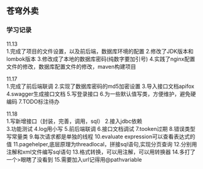 ## 苍穹外卖  

### 学习记录  

11.13  
1.完成了项目的文件设置，以及前后端，数据库环境的配置
2.修改了JDK版本和lombok版本
3.修改成了本地的数据库密码(纯数字要加引号)
4.实践了nginx配置文件的修改，数据库配置文件的修改，maven构建项目

11.17   
1.完成了前后端联调
2.实现了数据库密码的md5加密设置
3.导入接口文档apifox
4.swagger生成接口文档
5.写登录接口
6.为一些默认值写类，方便维护，避免硬编码
7.TODO标注待办

11.18   
1.写新增接口（封装，完善，调用，sql）
2.接入jdbc依赖  
3.功能测试
4.log用小写
5.前后端联调
6.接口文档调试
7.tooken过期
8.错误类型写常量类
9.每次请求都是单独的线程
10.evaluate expression可以查看表达式的值
11.pagehelper,底层原理为threadlocal，拼接sql语句,实现分页查询
12.分别用注解和xml文件编写sql语句
13.格式转换，可以用注解，可以用转换器
14.多打了一个>眼瞎了没看到
15.需要加入url记得用@pathvariable


